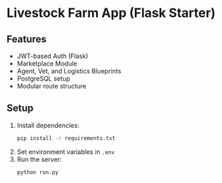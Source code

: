 # Livestock Farm App (Flask Starter)

## Features
- JWT-based Auth (Flask)
- Marketplace Module
- Agent, Vet, and Logistics Blueprints
- PostgreSQL setup
- Modular route structure

## Setup
1. Install dependencies:
   ```bash
   pip install -r requirements.txt
   ```
2. Set environment variables in `.env`
3. Run the server:
   ```bash
   python run.py
   ```
